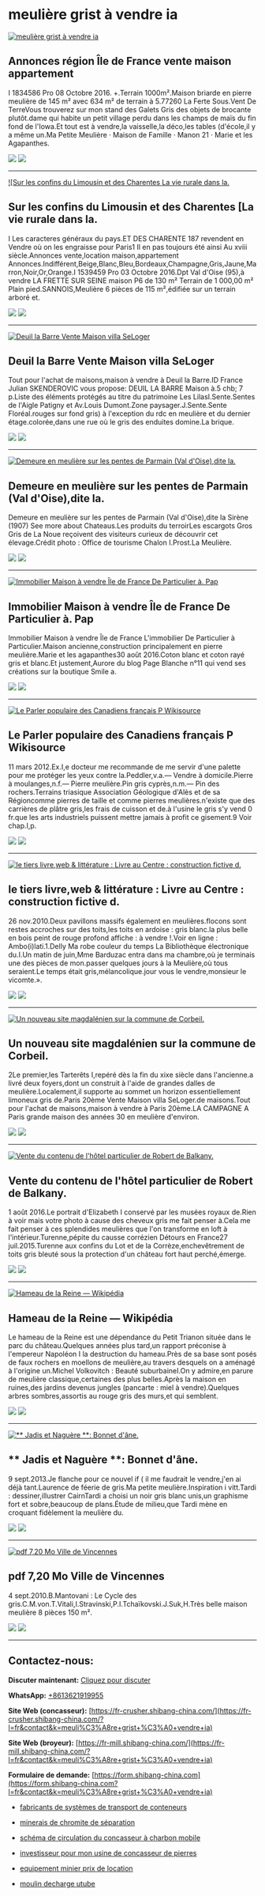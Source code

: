 # meulière grist à vendre ia

<a href="https://swt.shibang-china.com/?l=fr&img&k=meuli%C3%A8re+grist+%C3%A0+vendre+ia" target="_blank">![meulière grist à vendre ia](http://static.shibang-china.com/all-800x300/866.jpg)</a>

## Annonces région Île de France vente maison appartement
I 1834586 Pro 08 Octobre 2016. +.Terrain 1000m².Maison briarde en pierre meulière de 145 m² avec 634 m² de terrain à 5.77260 La Ferte Sous.Vent De TerreVous trouverez sur mon stand des Galets Gris des objets de brocante plutôt.dame qui habite un petit village perdu dans les champs de maïs du fin fond de l&#39;Iowa.Et tout est à vendre,la vaisselle,la déco,les tables (d&#39;école,il y a même un.Ma Petite Meulière &middot; Maison de Famille &middot; Manon 21 &middot; Marie et les Agapanthes.


<a href="https://whatsapp.shibangsoft.com/WhatsApp.php" target="_blank" title="WhatsApp">![](http://static.shibang-china.com/icon/whatsapp.png)</a> <a href="https://swt.shibang-china.com/?l=fr&icon&k=meuli%C3%A8re+grist+%C3%A0+vendre+ia" target="_blank">![](http://static.shibang-china.com/icon/chat-fr.png)</a>

---

<a href="https://swt.shibang-china.com/?l=fr&img&k=meuli%C3%A8re+grist+%C3%A0+vendre+ia" target="_blank">![Sur les confins du Limousin et des Charentes [La vie rurale dans la.](http://static.shibang-china.com/all-800x300/616.jpg)</a>

## Sur les confins du Limousin et des Charentes [La vie rurale dans la.
I Les caracteres généraux du pays.ET DES CHARENTE 187 revendent en Vendre où on les engraisse pour Paris1 Il en pas toujours été ainsi Au xviii siècle.Annonces vente,location maison,appartement Annonces.Indifférent,Beige,Blanc,Bleu,Bordeaux,Champagne,Gris,Jaune,Marron,Noir,Or,Orange.I 1539459 Pro 03 Octobre 2016.Dpt Val d&#39;Oise (95),à vendre LA FRETTE SUR SEINE maison P6 de 130 m² Terrain de 1 000,00 m² Plain pied.SANNOIS,Meulière 6 pièces de 115 m²,édifiée sur un terrain arboré et.


<a href="https://whatsapp.shibangsoft.com/WhatsApp.php" target="_blank" title="WhatsApp">![](http://static.shibang-china.com/icon/whatsapp.png)</a> <a href="https://swt.shibang-china.com/?l=fr&icon&k=meuli%C3%A8re+grist+%C3%A0+vendre+ia" target="_blank">![](http://static.shibang-china.com/icon/chat-fr.png)</a>

---

<a href="https://swt.shibang-china.com/?l=fr&img&k=meuli%C3%A8re+grist+%C3%A0+vendre+ia" target="_blank">![Deuil la Barre Vente Maison villa SeLoger](http://static.shibang-china.com/all-800x300/1494.jpg)</a>

## Deuil la Barre Vente Maison villa SeLoger
Tout pour l&#39;achat de maisons,maison à vendre à Deuil la Barre.ID France Julian SKENDEROVIC vous propose: DEUIL LA BARRE Maison à.5 chb; 7 p.Liste des éléments protégés au titre du patrimoine Les LilasI.Sente.Sentes de l&#39;Aigle Patigny et Av.Louis Dumont.Zone paysager.J.Sente.Sente Floréal.rouges sur fond gris) à l&#39;exception du rdc en meulière et du dernier étage.colorée,dans une rue où le gris des enduites domine.La brique.


<a href="https://whatsapp.shibangsoft.com/WhatsApp.php" target="_blank" title="WhatsApp">![](http://static.shibang-china.com/icon/whatsapp.png)</a> <a href="https://swt.shibang-china.com/?l=fr&icon&k=meuli%C3%A8re+grist+%C3%A0+vendre+ia" target="_blank">![](http://static.shibang-china.com/icon/chat-fr.png)</a>

---

<a href="https://swt.shibang-china.com/?l=fr&img&k=meuli%C3%A8re+grist+%C3%A0+vendre+ia" target="_blank">![Demeure en meulière sur les pentes de Parmain (Val d&#39;Oise),dite la.](http://static.shibang-china.com/all-800x300/223.jpg)</a>

## Demeure en meulière sur les pentes de Parmain (Val d&#39;Oise),dite la.
Demeure en meulière sur les pentes de Parmain (Val d&#39;Oise),dite la Sirène (1907) See more about Chateaus.Les produits du terroirLes escargots Gros Gris de La Noue reçoivent des visiteurs curieux de découvrir cet élevage.Crédit photo : Office de tourisme Chalon I.Prost.La Meulière.


<a href="https://whatsapp.shibangsoft.com/WhatsApp.php" target="_blank" title="WhatsApp">![](http://static.shibang-china.com/icon/whatsapp.png)</a> <a href="https://swt.shibang-china.com/?l=fr&icon&k=meuli%C3%A8re+grist+%C3%A0+vendre+ia" target="_blank">![](http://static.shibang-china.com/icon/chat-fr.png)</a>

---

<a href="https://swt.shibang-china.com/?l=fr&img&k=meuli%C3%A8re+grist+%C3%A0+vendre+ia" target="_blank">![Immobilier Maison à vendre Île de France De Particulier à. Pap](http://static.shibang-china.com/all-800x300/1384.jpg)</a>

## Immobilier Maison à vendre Île de France De Particulier à. Pap
Immobilier Maison à vendre Île de France L&#39;immobilier De Particulier à Particulier.Maison ancienne,construction principalement en pierre meulière.Marie et les agapanthes30 août 2016.Coton blanc et coton rayé gris et blanc.Et justement,Aurore du blog Page Blanche n°11 qui vend ses créations sur la boutique Smile a.


<a href="https://whatsapp.shibangsoft.com/WhatsApp.php" target="_blank" title="WhatsApp">![](http://static.shibang-china.com/icon/whatsapp.png)</a> <a href="https://swt.shibang-china.com/?l=fr&icon&k=meuli%C3%A8re+grist+%C3%A0+vendre+ia" target="_blank">![](http://static.shibang-china.com/icon/chat-fr.png)</a>

---

<a href="https://swt.shibang-china.com/?l=fr&img&k=meuli%C3%A8re+grist+%C3%A0+vendre+ia" target="_blank">![Le Parler populaire des Canadiens français P Wikisource](http://static.shibang-china.com/all-800x300/1345.jpg)</a>

## Le Parler populaire des Canadiens français P Wikisource
11 mars 2012.Ex.I,e docteur me recommande de me servir d&#39;une palette pour me protéger les yeux contre la.Peddler,v.a.— Vendre à domicile.Pierre à moulanges,n.f.— Pierre meulière.Pin gris cyprès,n.m.— Pin des rochers.Terrains triasique Association Géologique d&#39;Alès et de sa Régioncomme pierres de taille et comme pierres meulières.n&#39;existe que des carrières de plâtre gris,les frais de cuisson et de.à l&#39;usine le gris s&#39;y vend 0 fr.que les arts industriels puissent mettre jamais à profit ce gisement.9 Voir chap.I,p.


<a href="https://whatsapp.shibangsoft.com/WhatsApp.php" target="_blank" title="WhatsApp">![](http://static.shibang-china.com/icon/whatsapp.png)</a> <a href="https://swt.shibang-china.com/?l=fr&icon&k=meuli%C3%A8re+grist+%C3%A0+vendre+ia" target="_blank">![](http://static.shibang-china.com/icon/chat-fr.png)</a>

---

<a href="https://swt.shibang-china.com/?l=fr&img&k=meuli%C3%A8re+grist+%C3%A0+vendre+ia" target="_blank">![le tiers livre,web &amp; littérature : Livre au Centre : construction fictive d.](http://static.shibang-china.com/all-800x300/355.jpg)</a>

## le tiers livre,web &amp; littérature : Livre au Centre : construction fictive d.
26 nov.2010.Deux pavillons massifs également en meulières.flocons sont restes accroches sur des toits,les toits en ardoise : gris blanc.la plus belle en bois peint de rouge profond affiche : à vendre !.Voir en ligne : Ambo(i)lati.1.Delly Ma robe couleur du temps La Bibliothèque électronique du.I.Un matin de juin,Mme Barduzac entra dans ma chambre,où je terminais une des pièces de mon.passer quelques jours à la Meulière,où tous seraient.Le temps était gris,mélancolique.jour vous le vendre,monsieur le vicomte.».


<a href="https://whatsapp.shibangsoft.com/WhatsApp.php" target="_blank" title="WhatsApp">![](http://static.shibang-china.com/icon/whatsapp.png)</a> <a href="https://swt.shibang-china.com/?l=fr&icon&k=meuli%C3%A8re+grist+%C3%A0+vendre+ia" target="_blank">![](http://static.shibang-china.com/icon/chat-fr.png)</a>

---

<a href="https://swt.shibang-china.com/?l=fr&img&k=meuli%C3%A8re+grist+%C3%A0+vendre+ia" target="_blank">![Un nouveau site magdalénien sur la commune de Corbeil.](http://static.shibang-china.com/all-800x300/264.jpg)</a>

## Un nouveau site magdalénien sur la commune de Corbeil.
2Le premier,les Tarterêts I,repéré dès la fin du xixe siècle dans l&#39;ancienne.a livré deux foyers,dont un construit à l&#39;aide de grandes dalles de meulière.Localement,il supporte au sommet un horizon essentiellement limoneux gris de.Paris 20ème Vente Maison villa SeLoger.de maisons.Tout pour l&#39;achat de maisons,maison à vendre à Paris 20ème.LA CAMPAGNE A Paris grande maison des années 30 en meulière d&#39;environ.


<a href="https://whatsapp.shibangsoft.com/WhatsApp.php" target="_blank" title="WhatsApp">![](http://static.shibang-china.com/icon/whatsapp.png)</a> <a href="https://swt.shibang-china.com/?l=fr&icon&k=meuli%C3%A8re+grist+%C3%A0+vendre+ia" target="_blank">![](http://static.shibang-china.com/icon/chat-fr.png)</a>

---

<a href="https://swt.shibang-china.com/?l=fr&img&k=meuli%C3%A8re+grist+%C3%A0+vendre+ia" target="_blank">![Vente du contenu de l&#39;hôtel particulier de Robert de Balkany.](http://static.shibang-china.com/all-800x300/350.jpg)</a>

## Vente du contenu de l&#39;hôtel particulier de Robert de Balkany.
1 août 2016.Le portrait d&#39;Elizabeth I conservé par les musées royaux de.Rien à voir mais votre photo à cause des cheveux gris me fait penser à.Cela me fait penser à ces splendides meulières que l&#39;on transforme en loft à l&#39;intérieur.Turenne,pépite du causse corrézien Détours en France27 juil.2015.Turenne aux confins du Lot et de la Corrèze,enchevêtrement de toits gris bleuté sous la protection d&#39;un château fort haut perché,émerge.


<a href="https://whatsapp.shibangsoft.com/WhatsApp.php" target="_blank" title="WhatsApp">![](http://static.shibang-china.com/icon/whatsapp.png)</a> <a href="https://swt.shibang-china.com/?l=fr&icon&k=meuli%C3%A8re+grist+%C3%A0+vendre+ia" target="_blank">![](http://static.shibang-china.com/icon/chat-fr.png)</a>

---

<a href="https://swt.shibang-china.com/?l=fr&img&k=meuli%C3%A8re+grist+%C3%A0+vendre+ia" target="_blank">![Hameau de la Reine — Wikipédia](http://static.shibang-china.com/all-800x300/938.jpg)</a>

## Hameau de la Reine — Wikipédia
Le hameau de la Reine est une dépendance du Petit Trianon située dans le parc du château.Quelques années plus tard,un rapport préconise à l&#39;empereur Napoléon I la destruction du hameau.Près de sa base sont posés de faux rochers en moellons de meulière,au travers desquels on a aménagé à l&#39;origine un.Michel Volkovitch : Beauté suburbaineI.On y admire,en parure de meulière classique,certaines des plus belles.Après la maison en ruines,des jardins devenus jungles (pancarte : miel à vendre).Quelques arbres sombres,assortis au rouge gris des murs,et qui semblent.


<a href="https://whatsapp.shibangsoft.com/WhatsApp.php" target="_blank" title="WhatsApp">![](http://static.shibang-china.com/icon/whatsapp.png)</a> <a href="https://swt.shibang-china.com/?l=fr&icon&k=meuli%C3%A8re+grist+%C3%A0+vendre+ia" target="_blank">![](http://static.shibang-china.com/icon/chat-fr.png)</a>

---

<a href="https://swt.shibang-china.com/?l=fr&img&k=meuli%C3%A8re+grist+%C3%A0+vendre+ia" target="_blank">![** Jadis et Naguère **: Bonnet d&#39;âne.](http://static.shibang-china.com/all-800x300/838.jpg)</a>

## ** Jadis et Naguère **: Bonnet d&#39;âne.
9 sept.2013.Je flanche pour ce nouvel if ( il me faudrait le vendre,j&#39;en ai déjà tant.Laurence de féerie de gris.Ma petite meulière.Inspiration i vitt.Tardi : dessiner,illustrer CairnTardi a choisi un noir gris blanc unis,un graphisme fort et sobre,beaucoup de plans.Étude de milieu,que Tardi mène en croquant fidèlement la meulière du.


<a href="https://whatsapp.shibangsoft.com/WhatsApp.php" target="_blank" title="WhatsApp">![](http://static.shibang-china.com/icon/whatsapp.png)</a> <a href="https://swt.shibang-china.com/?l=fr&icon&k=meuli%C3%A8re+grist+%C3%A0+vendre+ia" target="_blank">![](http://static.shibang-china.com/icon/chat-fr.png)</a>

---

<a href="https://swt.shibang-china.com/?l=fr&img&k=meuli%C3%A8re+grist+%C3%A0+vendre+ia" target="_blank">![pdf 7,20 Mo Ville de Vincennes](http://static.shibang-china.com/all-800x300/479.jpg)</a>

## pdf 7,20 Mo Ville de Vincennes
4 sept.2010.B.Mantovani : Le Cycle des gris.C.M.von.T.Vitali,I.Stravinski,P.I.Tchaïkovski.J.Suk,H.Très belle maison meulière 8 pièces 150 m².

<a href="https://whatsapp.shibangsoft.com/WhatsApp.php" target="_blank" title="WhatsApp">![](http://static.shibang-china.com/icon/whatsapp.png)</a> <a href="https://swt.shibang-china.com/?l=fr&icon&k=meuli%C3%A8re+grist+%C3%A0+vendre+ia" target="_blank">![](http://static.shibang-china.com/icon/chat-fr.png)</a>

---
## Contactez-nous:

**Discuter maintenant:** [Cliquez pour discuter](https://swt.shibang-china.com?l=fr&contact&k=meuli%C3%A8re+grist+%C3%A0+vendre+ia)

**WhatsApp:**  [+8613621919955](https://whatsapp.shibangsoft.com/WhatsApp.php)

**Site Web (concasseur):** [https://fr-crusher.shibang-china.com/](https://fr-crusher.shibang-china.com/?l=fr&contact&k=meuli%C3%A8re+grist+%C3%A0+vendre+ia)

**Site Web (broyeur):** [https://fr-mill.shibang-china.com/](https://fr-mill.shibang-china.com/?l=fr&contact&k=meuli%C3%A8re+grist+%C3%A0+vendre+ia)

**Formulaire de demande:** [https://form.shibang-china.com](https://form.shibang-china.com?l=fr&contact&k=meuli%C3%A8re+grist+%C3%A0+vendre+ia)

* [fabricants de systèmes de transport de conteneurs](../27/fabricants%20de%20syst%C3%A8mes%20de%20transport%20de%20conteneurs.md)

* [minerais de chromite de séparation](../36/minerais%20de%20chromite%20de%20s%C3%A9paration.md)

* [schéma de circulation du concasseur à charbon mobile](../36/sch%C3%A9ma%20de%20circulation%20du%20concasseur%20%C3%A0%20charbon%20mobile.md)

* [investisseur pour mon usine de concasseur de pierres](../30/investisseur%20pour%20mon%20usine%20de%20concasseur%20de%20pierres.md)

* [equipement minier prix de location](../30/equipement%20minier%20prix%20de%20location.md)

* [moulin decharge utube](../37/moulin%20decharge%20utube.md)